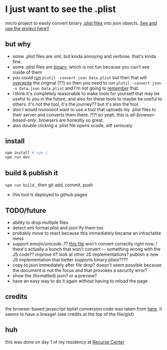 # I just want to see the .plist

micro project to easily convert binary [.plist files](https://en.wikipedia.org/wiki/Property_list) into json objects. [See and use the project here!!](https://plist.greg.technology/)

## but why

- some .plist files are xml, but kinda annoying and verbose. that's kinda fine.
- some .plist files are [binary](https://medium.com/@karaiskc/understanding-apples-binary-property-list-format-281e6da00dbd), which is not fun because you can't see inside of them
- you could [run](https://stackoverflow.com/a/10991695) `plutil -convert json Data.plist` but then that will [overwrite](https://stackoverflow.com/questions/6066350/command-line-tool-for-converting-plist-to-json#comment20774567_10991695) the original (??) so then you need to run `plutil -convert json -o Data.json Data.plist` and I'm not going to [remember](https://xkcd.com/1168/) that.
- I think it's completely reasonable to make tools for yourself that may be useful to you in the future, and also for these tools to maybe be useful to others. it's not the tool, it's the journey?? but it's also the tool.
- also I would noooooot want to use a tool that uploads my .plist files to their server and converts them there..?!?! so yeah, this is _all-browser-based-only_. browsers are honestly so great.
- also double clicking a .plist file opens xcode, wtf seriously

## install

```bash
npm install # npm i
npm run dev
```

## build & publish it

`npm run build` , then git add, commit, push

- this tool is deployed to github pages

## TODO/future

- ability to drop multiple files
- detect xml format plist and json'ify them too
- probably move to react because this immediately became an intractable mess
- support emojis/unicode..?? [this file](public/2.this-file-doesnt-convert-because-of-the-emojis.plist) won't convert correctly right now..! there's actually a bunch that won't convert -- something wrong with the JS code?? improve it? look at other JS implementations? publish a new JS implementation that better supports binary plists????
- copy to json immediately after file drop? doesn't seem possible because the document is not the focus and that provokes a security error?
- show the (formatted) json? or a preview?
- have an easy way to do it again without having to reload the page

## credits

the browser-based javascript bplist conversion code was taken from [here](https://gist.github.com/manekinekko/e897e5025048cfa10fedcfd6317aab5d). it seems to have a lineage! (see credits at the top of the file/gist)

## huh

this was done on day 1 of my residency at [Recurse Center](https://www.recurse.com/)
